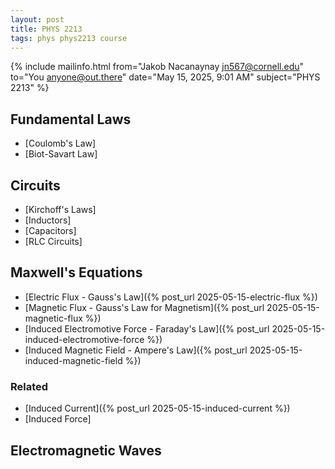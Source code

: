 ```yaml
---
layout: post
title: PHYS 2213
tags: phys phys2213 course
---
```


{% include mailinfo.html from="Jakob Nacanaynay <jn567@cornell.edu>" to="You <anyone@out.there>" date="May 15, 2025, 9:01 AM" subject="PHYS 2213" %}

## Fundamental Laws

- [Coulomb's Law]
- [Biot-Savart Law]

## Circuits

- [Kirchoff's Laws]
- [Inductors]
- [Capacitors]
- [RLC Circuits]

## Maxwell's Equations

- [Electric Flux - Gauss's Law]({% post_url 2025-05-15-electric-flux %})
- [Magnetic Flux - Gauss's Law for Magnetism]({% post_url 2025-05-15-magnetic-flux %})
- [Induced Electromotive Force - Faraday's Law]({% post_url 2025-05-15-induced-electromotive-force %})
- [Induced Magnetic Field - Ampere's Law]({% post_url 2025-05-15-induced-magnetic-field %})

### Related

- [Induced Current]({% post_url 2025-05-15-induced-current %})
- [Induced Force]

## Electromagnetic Waves
